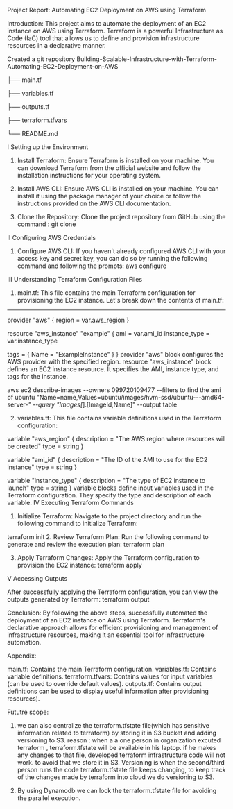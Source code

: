 Project Report: Automating EC2 Deployment on AWS using Terraform

Introduction:
This project aims to automate the deployment of an EC2 instance on AWS using Terraform. Terraform is a powerful Infrastructure as Code (IaC) tool that allows us to define and provision infrastructure resources in a declarative manner.

Created a git repository 
Building-Scalable-Infrastructure-with-Terraform-Automating-EC2-Deployment-on-AWS

├── main.tf

├── variables.tf

├── outputs.tf

├── terraform.tfvars

└── README.md

I  Setting up the Environment

 1. Install Terraform: Ensure Terraform is installed on your machine. You can download Terraform from the official website and follow the installation instructions for your operating system.
 
 2. Install AWS CLI: Ensure AWS CLI is installed on your machine. You can install it using the package manager of your choice or follow the instructions provided on the AWS CLI documentation.

 3. Clone the Repository: Clone the project repository from GitHub using the command :
     git clone

II Configuring AWS Credentials

 1. Configure AWS CLI: If you haven't already configured AWS CLI with your access key and secret key, you can do so by running the following command and following the prompts:
  aws configure

III Understanding Terraform Configuration Files

 1. main.tf: This file contains the main Terraform configuration for provisioning the EC2 instance. Let's break down the contents of main.tf:

---
 provider "aws" {
  region = var.aws_region
 }

 resource "aws_instance" "example" {
  ami           = var.ami_id
  instance_type = var.instance_type

  tags = {
    Name = "ExampleInstance"
  }
 }
 provider "aws" block configures the AWS provider with the specified region.
 resource "aws_instance" block defines an EC2 instance resource. It specifies the AMI, instance type, and tags for the instance.

 aws ec2 describe-images --owners 099720109477 --filters to find the ami of ubuntu "Name=name,Values=ubuntu/images/hvm-ssd/ubuntu-*-*-amd64-server-*" --query "Images[*].[ImageId,Name]" --output table

  
  2. variables.tf: This file contains variable definitions used in the Terraform configuration:

 variable "aws_region" {
  description = "The AWS region where resources will be created"
  type        = string
 }

 variable "ami_id" {
  description = "The ID of the AMI to use for the EC2 instance"
  type        = string
 }

 variable "instance_type" {
  description = "The type of EC2 instance to launch"
  type        = string
 }
 variable blocks define input variables used in the Terraform configuration. They specify the type and description of each variable.
IV Executing Terraform Commands

 1. Initialize Terraform: Navigate to the project directory and run the following command to initialize Terraform:

terraform init
 2. Review Terraform Plan: Run the following command to generate and review the execution plan:
terraform plan

 3. Apply Terraform Changes: Apply the Terraform configuration to provision the EC2 instance:
terraform apply

V Accessing Outputs

 After successfully applying the Terraform configuration, you can view the outputs generated by Terraform:
terraform output

Conclusion:
By following the above steps,  successfully automated the deployment of an EC2 instance on AWS using Terraform. Terraform's declarative approach allows for efficient provisioning and management of infrastructure resources, making it an essential tool for infrastructure automation.

Appendix:

main.tf: Contains the main Terraform configuration.
variables.tf: Contains variable definitions.
terraform.tfvars: Contains values for input variables (can be used to override default values).
outputs.tf: Contains output definitions  can be used to display useful information after provisioning resources).


Fututre scope:
1. we can also centralize the terraform.tfstate file(which has sensitive information related to terraform) by storing it in S3 bucket and adding versioning to S3. reason : when a a one person  in organization excuted terraform ,  terraform.tfstate will  be available in his laptop. if he makes any changes to that file, developed terraform infrastructure code will not work. to avoid that we store it in S3. Versioning is when the second/third person runs the code terraform.tfstate file keeps changing, to keep track of the changes made by terraform into cloud we do versioning to S3.

2. By using Dynamodb we can lock the terraform.tfstate file for avoiding the parallel execution.







